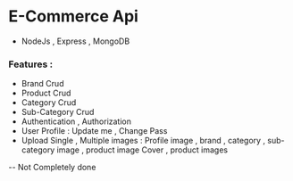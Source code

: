 # E-Commerce Api

- NodeJs , Express , MongoDB

### Features :
- Brand Crud
- Product Crud
- Category Crud
- Sub-Category Crud
- Authentication , Authorization
- User Profile : Update me , Change Pass
- Upload Single , Multiple images : Profile image , brand , category , sub-category image , product image Cover , product images
               


-- Not Completely done

